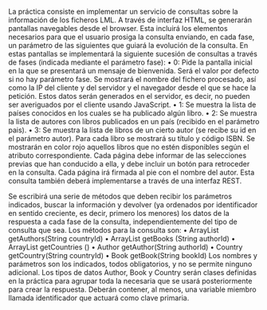 La práctica consiste en implementar un servicio de consultas sobre la información de los ficheros LML.
A través de interfaz HTML, se generarán pantallas navegables desde el browser. Esta incluirá los elementos
necesarios para que el usuario prosiga la consulta enviando, en cada fase, un parámetro de las siguientes que guiará
la evolución de la consulta. En estas pantallas se implementará la siguiente sucesión de consultas a través de fases (indicada mediante el
parámetro fase):
• 0: Pide la pantalla inicial en la que se presentará un mensaje de bienvenida. Será el valor por defecto si no hay
parámetro fase. Se mostrará el nombre del fichero procesado, así como la IP del cliente y del servidor y el
navegador desde el que se hace la petición. Estos datos serán generados en el servidor, es decir, no pueden ser
averiguados por el cliente usando JavaScript.
• 1: Se muestra la lista de países conocidos en los cuales se ha publicado algún libro.
• 2: Se muestra la lista de autores con libros publicados en un país (recibido en el parámetro pais).
• 3: Se muestra la lista de libros de un cierto autor (se recibe su id en el parámetro autor). Para cada libro se
mostrará su título y código ISBN. Se mostrarán en color rojo aquellos libros que no estén disponibles según el
atributo correspondiente.
Cada página debe informar de las selecciones previas que han conducido a ella, y debe incluir un botón para
retroceder en la consulta. Cada página irá firmada al pie con el nombre del autor.
Esta consulta también deberá implementarse a través de una interfaz REST.

Se escribirá una serie de métodos que deben recibir los parámetros indicados, buscar la información
y devolver (ya ordenados por identificador en sentido creciente, es decir, primero los menores) los datos de la
respuesta a cada fase de la consulta, independientemente del tipo de consulta que sea. Los métodos para la consulta
son:
• ArrayList<Author> getAuthors(String countryId)
• ArrayList<Book> getBooks (String authorId)
• ArrayList<Country> getCountries ()
• Author getAuthor(String authorId)
• Country getCountry(String countryId)
• Book getBook(String bookId)
Los nombres y parámetros son los indicados, todos obligatorios, y no se permite ninguno adicional.
Los tipos de datos Author, Book y Country serán clases definidas en la práctica para agrupar toda la necesaria que se
usará posteriormente para crear la respuesta. Deberán contener, al menos, una variable miembro llamada identificador
que actuará como clave primaria.

